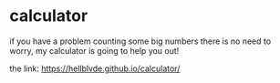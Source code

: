 # calculator
if you have a problem counting some big numbers there is no need to worry, my calculator is going to help you out!

the link: https://hellblvde.github.io/calculator/
